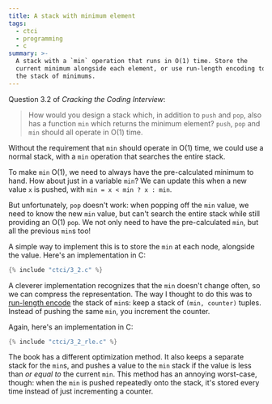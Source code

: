 ```yaml
---
title: A stack with minimum element
tags:
  - ctci
  - programming
  - c
summary: >-
  A stack with a `min` operation that runs in O(1) time. Store the
  current minimum alongside each element, or use run-length encoding to compress
  the stack of minimums.
---
```


Question 3.2 of _Cracking the Coding Interview_:

> How would you design a stack which,
> in addition to `push` and `pop`,
> also has a function `min` which returns the minimum element?
> `push`, `pop` and `min` should all operate in O(1) time.

Without the requirement that `min` should operate in O(1) time,
we could use a normal stack,
with a `min` operation that searches the entire stack.

To make `min` O(1),
we need to always have the pre-calculated minimum to hand.
How about just in a variable `min`?
We can update this when a new value `x` is pushed,
with `min = x < min ? x : min`.

But unfortunately,
`pop` doesn't work:
when popping off the `min` value,
we need to know the new `min` value,
but can't search the entire stack
while still providing an O(1) `pop`.
We not only need to have the pre-calculated `min`,
but all the previous `min`s too!

A simple way to implement this is to store the `min` at each node,
alongside the value.
Here's an implementation in C:

```c
{% include "ctci/3_2.c" %}
```

A cleverer implementation recognizes that the `min` doesn't change often,
so we can compress the representation.
The way I thought to do this was to [run-length encode](/2020/01/08/run-length-encoding-in-c/)
the stack of `min`s:
keep a stack of `(min, counter)` tuples.
Instead of pushing the same `min`,
you increment the counter.

Again, here's an implementation in C:

```c
{% include "ctci/3_2_rle.c" %}
```

The book has a different optimization method.
It also keeps a separate stack for the `min`s,
and pushes a value to the `min` stack
if the value is less than _or equal to_ the current `min`.
This method has an annoying worst-case, though:
when the `min` is pushed repeatedly onto the stack,
it's stored every time instead of just incrementing a counter.
